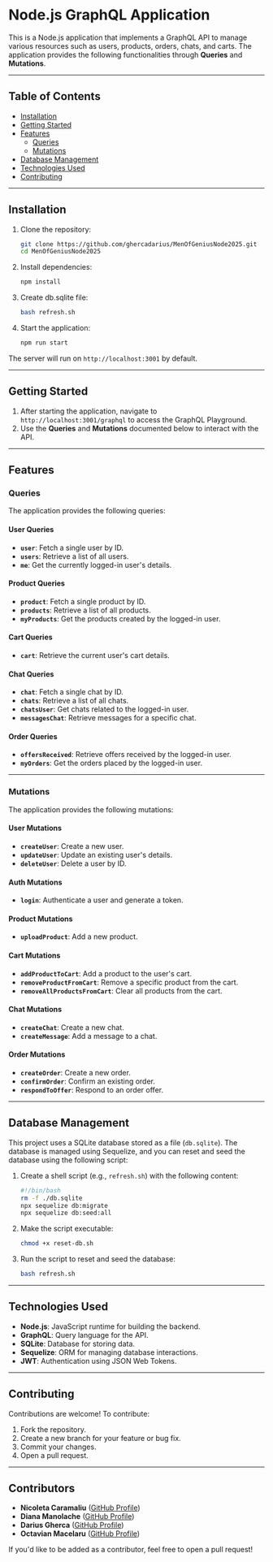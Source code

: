 # Node.js GraphQL Application

This is a Node.js application that implements a GraphQL API to manage various resources such as users, products, orders,
chats, and carts. The application provides the following functionalities through **Queries** and **Mutations**.

---

## Table of Contents

- [Installation](#installation)
- [Getting Started](#getting-started)
- [Features](#features)
    - [Queries](#queries)
    - [Mutations](#mutations)
- [Database Management](#database-management)
- [Technologies Used](#technologies-used)
- [Contributing](#contributing)

---

## Installation

1. Clone the repository:
   ```bash
   git clone https://github.com/ghercadarius/MenOfGeniusNode2025.git
   cd MenOfGeniusNode2025
   ```

2. Install dependencies:
   ```bash
   npm install
   ```

3. Create db.sqlite file:
    ```bash
    bash refresh.sh
    ```

4. Start the application:
   ```bash
   npm run start
   ```

The server will run on `http://localhost:3001` by default.

---

## Getting Started

1. After starting the application, navigate to `http://localhost:3001/graphql` to access the GraphQL Playground.
2. Use the **Queries** and **Mutations** documented below to interact with the API.

---

## Features

### Queries

The application provides the following queries:

#### User Queries

- **`user`**: Fetch a single user by ID.
- **`users`**: Retrieve a list of all users.
- **`me`**: Get the currently logged-in user's details.

#### Product Queries

- **`product`**: Fetch a single product by ID.
- **`products`**: Retrieve a list of all products.
- **`myProducts`**: Get the products created by the logged-in user.

#### Cart Queries

- **`cart`**: Retrieve the current user's cart details.

#### Chat Queries

- **`chat`**: Fetch a single chat by ID.
- **`chats`**: Retrieve a list of all chats.
- **`chatsUser`**: Get chats related to the logged-in user.
- **`messagesChat`**: Retrieve messages for a specific chat.

#### Order Queries

- **`offersReceived`**: Retrieve offers received by the logged-in user.
- **`myOrders`**: Get the orders placed by the logged-in user.

---

### Mutations

The application provides the following mutations:

#### User Mutations

- **`createUser`**: Create a new user.
- **`updateUser`**: Update an existing user's details.
- **`deleteUser`**: Delete a user by ID.

#### Auth Mutations

- **`login`**: Authenticate a user and generate a token.

#### Product Mutations

- **`uploadProduct`**: Add a new product.

#### Cart Mutations

- **`addProductToCart`**: Add a product to the user's cart.
- **`removeProductFromCart`**: Remove a specific product from the cart.
- **`removeAllProductsFromCart`**: Clear all products from the cart.

#### Chat Mutations

- **`createChat`**: Create a new chat.
- **`createMessage`**: Add a message to a chat.

#### Order Mutations

- **`createOrder`**: Create a new order.
- **`confirmOrder`**: Confirm an existing order.
- **`respondToOffer`**: Respond to an order offer.

---

## Database Management

This project uses a SQLite database stored as a file (`db.sqlite`). The database is managed using Sequelize, and you can
reset and seed the database using the following script:

1. Create a shell script (e.g., `refresh.sh`) with the following content:
   ```bash
   #!/bin/bash
   rm -f ./db.sqlite
   npx sequelize db:migrate
   npx sequelize db:seed:all
   ```

2. Make the script executable:
   ```bash
   chmod +x reset-db.sh
   ```

3. Run the script to reset and seed the database:
   ```bash
   bash refresh.sh
   ```

---

## Technologies Used

- **Node.js**: JavaScript runtime for building the backend.
- **GraphQL**: Query language for the API.
- **SQLite**: Database for storing data.
- **Sequelize**: ORM for managing database interactions.
- **JWT**: Authentication using JSON Web Tokens.

---

## Contributing

Contributions are welcome! To contribute:

1. Fork the repository.
2. Create a new branch for your feature or bug fix.
3. Commit your changes.
4. Open a pull request.

---

## Contributors

- **Nicoleta Caramaliu** ([GitHub Profile](https://github.com/NicoletaCaramaliu))
- **Diana Manolache** ([GitHub Profile](https://github.com/dianamanolache))
- **Darius Gherca** ([GitHub Profile](https://github.com/ghercadarius))
- **Octavian Macelaru** ([GitHub Profile](https://github.com/omacelaru))

If you'd like to be added as a contributor, feel free to open a pull request!



